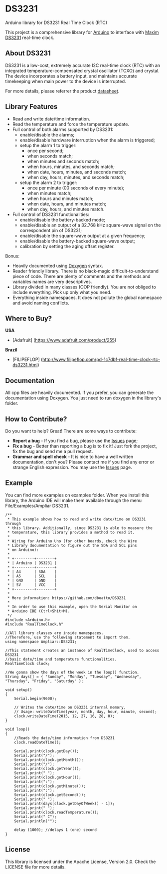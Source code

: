 # DS3231

Arduino library for DS3231 Real Time Clock (RTC)

This project is a comprehensive library for [Arduino](http://arduino.cc) to interface with
[Maxim DS3231](https://www.maximintegrated.com/en/products/digital/real-time-clocks/DS3231.html) real-time clock.

## About DS3231

DS3231 is a low-cost, extremely accurate I2C real-time clock (RTC) with an integrated temperature-compensated
crystal oscillator (TCXO) and crystal. The device incorporates a battery input, and maintains accurate timekeeping when
main power to the device is interrupted.

For more details, please referrer the product [datasheet](https://datasheets.maximintegrated.com/en/ds/DS3231.pdf).

## Library Features

* Read and write date/time information.
* Read the temperature and force the temperature update.
* Full control of both alarms supported by DS3231:
    * enable/disable the alarms;
    * enable/disable hardware interruption when the alarm is triggered;
    * setup the alarm 1 to trigger:
        * once per second;
        * when seconds match;
        * when minutes and seconds match;
        * when hours, minutes, and seconds match;
        * when date, hours, minutes, and seconds match;
        * when day, hours, minutes, and seconds match;
    * setup the alarm 2 to trigger:
        * once per minute (00 seconds of every minute);
        * when minutes match;
        * when hours and minutes match;
        * when date, hours, and minutes match;
        * when day, hours, and minutes match.
* Full control of DS3231 functionalities:
    * enable/disable the battery-backed mode;
    * enable/disable an output of a 32.768 kHz square-wave signal on the correspondent pin of DS3231;
    * enable/disable the square-wave output at a given frequency;
    * enable/disable the battery-backed square-wave output;
    * calibration by setting the aging offset register.

Bonus:

* Heavily documented using [Doxygen](http://www.doxygen.org/) syntax.
* Reader friendly library. There is no black-magic difficult-to-understand piece of code. There are plenty of comments
  and the methods and variables names are very descriptives.
* Library divided in many classes (OOP friendly). You are not obliged to include everything. Pick up only what you
  need.
* Everything inside namespaces. It does not pollute the global namespace and avoid naming conflicts.

## Where to Buy?

**USA**
* [Adafruit] (https://www.adafruit.com/product/255)

**Brazil**
* [FILIPEFLOP] (http://www.filipeflop.com/pd-1c7dbf-real-time-clock-rtc-ds3231.html)

## Documentation

All cpp files are heavily documented. If you prefer, you can generate the documentation using Doxygen. You just need to
run doxygen in the library's folder.

## How to Contribute?

Do you want to help? Great! There are some ways to contribute:

* **Report a bug** - If you find a bug, please use the [Issues](https://github.com/dboatto/DS3231/issues) page;
* **Fix a bug** - Better than reporting a bug is to fix it! Just fork the project, fix the bug and send me a pull
  request.
* **Grammar and spell check** - It is nice to have a well written documentation, don't you? Please contact me if you
  find any error or strange English expression. You may use the [Issues](https://github.com/dboatto/DS3231/issues)
  page.

## Example

You can find more examples on examples folder. When you install this library, the Arduino IDE will make them available
through the menu File/Examples/Ampliar DS3231.

~~~~~~~~~~~~~~~{.cpp}
/**
 * This example shows how to read and write date/time on DS3231 through
 * this library. Additionally, since DS3231 is able to measure the
 * temperature, this library provides a method to read it.
 *
 * Wiring for Arduino Uno (for other boards, check the Wire
 * Library documentation to figure out the SDA and SCL pins
 * on Arduino):
 *
 * +---------+--------+
 * | Arduino | DS3231 |
 * +---------+--------+
 * | A4      | SDA    |
 * | A5      | SCL    |
 * | GND     | GND    |
 * | 5V      | VCC    |
 * +---------+--------+
 *
 * More information: https://github.com/dboatto/DS3231
 *
 * In order to use this example, open the Serial Monitor on
 * Arduino IDE (Ctrl+Shit+M).
 */
#include <Arduino.h>
#include "RealTimeClock.h"

//All library classes are inside namespaces.
//Therefore, use the following statement to import them.
using namespace Ampliar::DS3231;

//This statement creates an instance of RealTimeClock, used to access DS3231
//basic date/time and temperature functionalities.
RealTimeClock clock;

//We gonna show the days of the week in the loop() function.
String days[] = { "Sunday", "Monday", "Tuesday", "Wednesday", "Thursday", "Friday", "Saturday" };

void setup()
{
    Serial.begin(9600);

    // Writes the date/time on DS3231 internal memory.
    // Usage: writeDateTime(year, month, day, hour, minute, second);
    clock.writeDateTime(2015, 12, 27, 16, 28, 0);
}

void loop()
{
    //Reads the date/time information from DS3231
    clock.readDateTime();

    Serial.print(clock.getDay());
    Serial.print("/");
    Serial.print(clock.getMonth());
    Serial.print("/");
    Serial.print(clock.getYear());
    Serial.print(" ");
    Serial.print(clock.getHour());
    Serial.print(":");
    Serial.print(clock.getMinute());
    Serial.print(":");
    Serial.print(clock.getSecond());
    Serial.print(" ");
    Serial.print(days[clock.getDayOfWeek() - 1]);
    Serial.print(" ");
    Serial.print(clock.readTemperature());
    Serial.print(" C");
    Serial.println("");

    delay (1000); //delays 1 (one) second
}
~~~~~~~~~~~~~~~

## License

This library is licensed under the Apache License, Version 2.0. Check the LICENSE file for more details.

